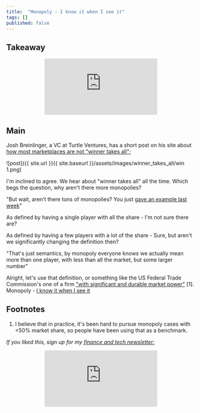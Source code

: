 ```yaml
---
title:  "Monopoly - I know it when I see it"  
tags: []
published: false
---
```


## Takeaway

<style>
      .iframe-container {
        overflow: hidden;        
        padding-top: 50%; <!-- Calculated from the aspect ration of the content (in case of 16:9 it is 9/16= 0.5625) -->
        position: relative;
      }
      .iframe-container iframe { 
         border: 0;
         height: 100%; <!-- Finally, width and height are set to 100% so the iframe takes up 100% of the containers space. -->
         left: 0;
         position: absolute;
         top: 0;
         width: 100%;
         display: block;
         margin: 0 auto; <!-- center image -->
      }
      <!-- 4x3 Aspect Ratio -->
      .iframe-container-4x3 {
        padding-top: 75%;
      }
</style> 

<div class="iframe-container-4x3">
  <p align="center"><iframe src="https://avoidboringpeople.substack.com/embed" frameborder="0" scrolling="no"> </iframe></p>
</div>

## Main

Josh Breinlinger, a VC at Turtle Ventures, has a short post on his site about [how most marketplaces are not "winner takes all":](https://acrowdedspace.com/post/642666403989684224/winner-take-all-or-not "win")

![post]({{ site.url }}{{ site.baseurl }}/assets/images/winner_takes_all/win 1.png)

I'm inclined to agree. We hear about "winner takes all" all the time. Which begs the question, why aren't there more monopolies?

"But wait, aren't there tons of monopolies? You just [gave an example last week](https://avoidboringpeople.substack.com/p/gambling-is-fine-as-long-as-youve "week")"

As defined by having a single player with all the share - I'm not sure there are?

As defined by having a few players with a lot of the share - Sure, but aren't we significantly changing the definition then?

"That's just semantics, by monopoly everyone knows we actually mean more than one player, with less than all the market, but some larger number"

Alright, let's use that definition, or something like the US Federal Trade Commission's one of a firm ["with significant and durable market power"](https://www.ftc.gov/tips-advice/competition-guidance/guide-antitrust-laws/single-firm-conduct/monopolization-defined "monopoly") \[1\]. Monopoly - [I know it when I see it](https://en.wikipedia.org/wiki/I_know_it_when_I_see_it "wiki")


## Footnotes

1. I believe that in practice, it's been hard to pursue monopoly cases with <50% market share, so people have been using that as a benchmark.

*If you liked this, sign up for my [finance and tech newsletter:](https://avoidboringpeople.substack.com/ "ABP")*

<div class="iframe-container-4x3">
  <p align="center"><iframe src="https://avoidboringpeople.substack.com/embed" frameborder="0" scrolling="no"> </iframe></p>
</div>
